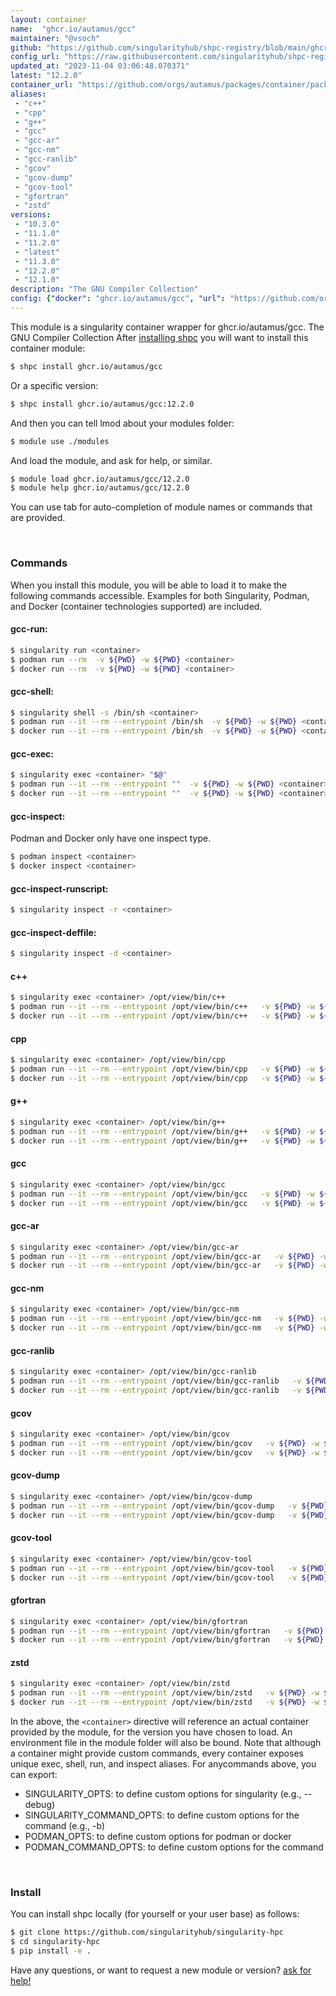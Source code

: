 ```yaml
---
layout: container
name:  "ghcr.io/autamus/gcc"
maintainer: "@vsoch"
github: "https://github.com/singularityhub/shpc-registry/blob/main/ghcr.io/autamus/gcc/container.yaml"
config_url: "https://raw.githubusercontent.com/singularityhub/shpc-registry/main/ghcr.io/autamus/gcc/container.yaml"
updated_at: "2023-11-04 03:06:48.070371"
latest: "12.2.0"
container_url: "https://github.com/orgs/autamus/packages/container/package/gcc"
aliases:
 - "c++"
 - "cpp"
 - "g++"
 - "gcc"
 - "gcc-ar"
 - "gcc-nm"
 - "gcc-ranlib"
 - "gcov"
 - "gcov-dump"
 - "gcov-tool"
 - "gfortran"
 - "zstd"
versions:
 - "10.3.0"
 - "11.1.0"
 - "11.2.0"
 - "latest"
 - "11.3.0"
 - "12.2.0"
 - "12.1.0"
description: "The GNU Compiler Collection"
config: {"docker": "ghcr.io/autamus/gcc", "url": "https://github.com/orgs/autamus/packages/container/package/gcc", "maintainer": "@vsoch", "description": "The GNU Compiler Collection", "latest": {"12.2.0": "sha256:02f2bb400eb4b29eeda564d11f99696e6f0b38a7c9f1f497d2924a83173b3975"}, "tags": {"10.3.0": "sha256:f06a6be26b7e03e405061cceb10e9df9787f1c7d79a475613a0165c2ec133e98", "11.1.0": "sha256:eab5ff08025ade13c2f5ed1b71954f353a7f477ffb94a50456b633527c87bfd3", "11.2.0": "sha256:acc888bb3828e0d0be8e1ee0f22706e5db71e8578a4f388f6cce94236541fba0", "latest": "sha256:02f2bb400eb4b29eeda564d11f99696e6f0b38a7c9f1f497d2924a83173b3975", "11.3.0": "sha256:7c276796cc78837f8e9ed0cd1cf46f06f29c0b6ce81aab04e582cca117608f46", "12.2.0": "sha256:02f2bb400eb4b29eeda564d11f99696e6f0b38a7c9f1f497d2924a83173b3975", "12.1.0": "sha256:b5c42f140ca3dadeb2c998a029e8cc8b7bdb5f9b37527c413d8b4df19b1a7924"}, "aliases": {"c++": "/opt/view/bin/c++", "cpp": "/opt/view/bin/cpp", "g++": "/opt/view/bin/g++", "gcc": "/opt/view/bin/gcc", "gcc-ar": "/opt/view/bin/gcc-ar", "gcc-nm": "/opt/view/bin/gcc-nm", "gcc-ranlib": "/opt/view/bin/gcc-ranlib", "gcov": "/opt/view/bin/gcov", "gcov-dump": "/opt/view/bin/gcov-dump", "gcov-tool": "/opt/view/bin/gcov-tool", "gfortran": "/opt/view/bin/gfortran", "zstd": "/opt/view/bin/zstd"}}
---
```


This module is a singularity container wrapper for ghcr.io/autamus/gcc.
The GNU Compiler Collection
After [installing shpc](#install) you will want to install this container module:


```bash
$ shpc install ghcr.io/autamus/gcc
```

Or a specific version:

```bash
$ shpc install ghcr.io/autamus/gcc:12.2.0
```

And then you can tell lmod about your modules folder:

```bash
$ module use ./modules
```

And load the module, and ask for help, or similar.

```bash
$ module load ghcr.io/autamus/gcc/12.2.0
$ module help ghcr.io/autamus/gcc/12.2.0
```

You can use tab for auto-completion of module names or commands that are provided.

<br>

### Commands

When you install this module, you will be able to load it to make the following commands accessible.
Examples for both Singularity, Podman, and Docker (container technologies supported) are included.

#### gcc-run:

```bash
$ singularity run <container>
$ podman run --rm  -v ${PWD} -w ${PWD} <container>
$ docker run --rm  -v ${PWD} -w ${PWD} <container>
```

#### gcc-shell:

```bash
$ singularity shell -s /bin/sh <container>
$ podman run --it --rm --entrypoint /bin/sh  -v ${PWD} -w ${PWD} <container>
$ docker run --it --rm --entrypoint /bin/sh  -v ${PWD} -w ${PWD} <container>
```

#### gcc-exec:

```bash
$ singularity exec <container> "$@"
$ podman run --it --rm --entrypoint ""  -v ${PWD} -w ${PWD} <container> "$@"
$ docker run --it --rm --entrypoint ""  -v ${PWD} -w ${PWD} <container> "$@"
```

#### gcc-inspect:

Podman and Docker only have one inspect type.

```bash
$ podman inspect <container>
$ docker inspect <container>
```

#### gcc-inspect-runscript:

```bash
$ singularity inspect -r <container>
```

#### gcc-inspect-deffile:

```bash
$ singularity inspect -d <container>
```


#### c++

```bash
$ singularity exec <container> /opt/view/bin/c++
$ podman run --it --rm --entrypoint /opt/view/bin/c++   -v ${PWD} -w ${PWD} <container> -c " $@"
$ docker run --it --rm --entrypoint /opt/view/bin/c++   -v ${PWD} -w ${PWD} <container> -c " $@"
```


#### cpp

```bash
$ singularity exec <container> /opt/view/bin/cpp
$ podman run --it --rm --entrypoint /opt/view/bin/cpp   -v ${PWD} -w ${PWD} <container> -c " $@"
$ docker run --it --rm --entrypoint /opt/view/bin/cpp   -v ${PWD} -w ${PWD} <container> -c " $@"
```


#### g++

```bash
$ singularity exec <container> /opt/view/bin/g++
$ podman run --it --rm --entrypoint /opt/view/bin/g++   -v ${PWD} -w ${PWD} <container> -c " $@"
$ docker run --it --rm --entrypoint /opt/view/bin/g++   -v ${PWD} -w ${PWD} <container> -c " $@"
```


#### gcc

```bash
$ singularity exec <container> /opt/view/bin/gcc
$ podman run --it --rm --entrypoint /opt/view/bin/gcc   -v ${PWD} -w ${PWD} <container> -c " $@"
$ docker run --it --rm --entrypoint /opt/view/bin/gcc   -v ${PWD} -w ${PWD} <container> -c " $@"
```


#### gcc-ar

```bash
$ singularity exec <container> /opt/view/bin/gcc-ar
$ podman run --it --rm --entrypoint /opt/view/bin/gcc-ar   -v ${PWD} -w ${PWD} <container> -c " $@"
$ docker run --it --rm --entrypoint /opt/view/bin/gcc-ar   -v ${PWD} -w ${PWD} <container> -c " $@"
```


#### gcc-nm

```bash
$ singularity exec <container> /opt/view/bin/gcc-nm
$ podman run --it --rm --entrypoint /opt/view/bin/gcc-nm   -v ${PWD} -w ${PWD} <container> -c " $@"
$ docker run --it --rm --entrypoint /opt/view/bin/gcc-nm   -v ${PWD} -w ${PWD} <container> -c " $@"
```


#### gcc-ranlib

```bash
$ singularity exec <container> /opt/view/bin/gcc-ranlib
$ podman run --it --rm --entrypoint /opt/view/bin/gcc-ranlib   -v ${PWD} -w ${PWD} <container> -c " $@"
$ docker run --it --rm --entrypoint /opt/view/bin/gcc-ranlib   -v ${PWD} -w ${PWD} <container> -c " $@"
```


#### gcov

```bash
$ singularity exec <container> /opt/view/bin/gcov
$ podman run --it --rm --entrypoint /opt/view/bin/gcov   -v ${PWD} -w ${PWD} <container> -c " $@"
$ docker run --it --rm --entrypoint /opt/view/bin/gcov   -v ${PWD} -w ${PWD} <container> -c " $@"
```


#### gcov-dump

```bash
$ singularity exec <container> /opt/view/bin/gcov-dump
$ podman run --it --rm --entrypoint /opt/view/bin/gcov-dump   -v ${PWD} -w ${PWD} <container> -c " $@"
$ docker run --it --rm --entrypoint /opt/view/bin/gcov-dump   -v ${PWD} -w ${PWD} <container> -c " $@"
```


#### gcov-tool

```bash
$ singularity exec <container> /opt/view/bin/gcov-tool
$ podman run --it --rm --entrypoint /opt/view/bin/gcov-tool   -v ${PWD} -w ${PWD} <container> -c " $@"
$ docker run --it --rm --entrypoint /opt/view/bin/gcov-tool   -v ${PWD} -w ${PWD} <container> -c " $@"
```


#### gfortran

```bash
$ singularity exec <container> /opt/view/bin/gfortran
$ podman run --it --rm --entrypoint /opt/view/bin/gfortran   -v ${PWD} -w ${PWD} <container> -c " $@"
$ docker run --it --rm --entrypoint /opt/view/bin/gfortran   -v ${PWD} -w ${PWD} <container> -c " $@"
```


#### zstd

```bash
$ singularity exec <container> /opt/view/bin/zstd
$ podman run --it --rm --entrypoint /opt/view/bin/zstd   -v ${PWD} -w ${PWD} <container> -c " $@"
$ docker run --it --rm --entrypoint /opt/view/bin/zstd   -v ${PWD} -w ${PWD} <container> -c " $@"
```



In the above, the `<container>` directive will reference an actual container provided
by the module, for the version you have chosen to load. An environment file in the
module folder will also be bound. Note that although a container
might provide custom commands, every container exposes unique exec, shell, run, and
inspect aliases. For anycommands above, you can export:

 - SINGULARITY_OPTS: to define custom options for singularity (e.g., --debug)
 - SINGULARITY_COMMAND_OPTS: to define custom options for the command (e.g., -b)
 - PODMAN_OPTS: to define custom options for podman or docker
 - PODMAN_COMMAND_OPTS: to define custom options for the command

<br>

### Install

You can install shpc locally (for yourself or your user base) as follows:

```bash
$ git clone https://github.com/singularityhub/singularity-hpc
$ cd singularity-hpc
$ pip install -e .
```

Have any questions, or want to request a new module or version? [ask for help!](https://github.com/singularityhub/singularity-hpc/issues)